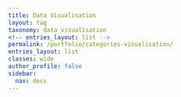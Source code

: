 ```yaml
---
title: Data Visualisation
layout: tag
taxonomy: data_visualisation
<!-- entries_layout: list -->
permalink: /portfolio/categories-visualisation/
entries_layout: list
classes: wide
author_profile: false
sidebar: 
  nav: docs
---
```


